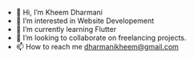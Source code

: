 - 👋 Hi, I’m Kheem Dharmani
- 👀 I’m interested in Website Developement
- 🌱 I’m currently learning Flutter
- 💞️ I’m looking to collaborate on freelancing projects.
- 📫 How to reach me dharmanikheem@gmail.com 

<!---
Kheem-Dh/Kheem-Dh is a ✨ special ✨ repository because its `README.md` (this file) appears on your GitHub profile.
You can click the Preview link to take a look at your changes.
--->
